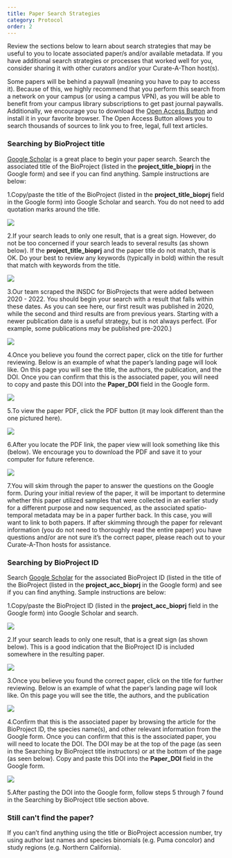```yaml
---
title: Paper Search Strategies
category: Protocol
order: 2
---
```


Review the sections below to learn about search strategies that may be useful to you to locate associated paper/s and/or available metadata. If you have additional search strategies or processes that worked well for you, consider sharing it with other curators and/or your Curate-A-Thon host(s).

Some papers will be behind a paywall (meaning you have to pay to access it). Because of this, we highly recommend that you perform this search from a network on your campus (or using a campus VPN), as you will be able to benefit from your campus library subscriptions to get past journal paywalls. Additionally, we encourage you to download the [Open Access Button](https://openaccessbutton.org) and install it in your favorite browser. The Open Access Button allows you to search thousands of sources to link you to free, legal, full text articles.

### Searching by BioProject title
[Google Scholar](https://scholar.google.com/) is a great place to begin your paper search. Search the associated title of the BioProject (listed in the **project_title_bioprj** in the Google form) and see if you can find anything. Sample instructions are below:

1.Copy/paste the title of the BioProject (listed in the **project_title_bioprj** field in the Google form) into Google Scholar and search. You do not need to add quotation marks around the title.

![](https://bdezray.github.io/Geode-Curate-A-Thon/images/BioProjectSearch1.png)

2.If your search leads to only one result, that is a great sign. However, do not be too concerned if your search leads to several results (as shown below). If the **project_title_bioprj** and the paper title do not match, that is OK. Do your best to review any keywords (typically in bold) within the result that match with keywords from the title.

![](https://bdezray.github.io/Geode-Curate-A-Thon/images/BioProjectSearch2.png)

3.Our team scraped the INSDC for BioProjects that were added between 2020 - 2022. You should begin your search with a result that falls within these dates. As you can see here, our first result was published in 2020, while the second and third results are from previous years. Starting with a newer publication date is a useful strategy, but is not always perfect. (For example, some publications may be published pre-2020.)

![](https://bdezray.github.io/Geode-Curate-A-Thon/images/BioProjectSearch3.png)

4.Once you believe you found the correct paper, click on the title for further reviewing. Below is an example of what the paper’s landing page will look like. On this page you will see the title, the authors, the publication, and the DOI. Once you can confirm that this is the associated  paper, you will need to copy and paste this DOI into the **Paper_DOI** field in the Google form.

![](https://bdezray.github.io/Geode-Curate-A-Thon/images/BioProjectSearch4.png)

5.To view the paper PDF, click the PDF button (it may look different than the one pictured here).

![](https://bdezray.github.io/Geode-Curate-A-Thon/images/BioProjectSearch5.png)

6.After you locate the PDF link, the paper view will look something like this (below). We encourage you to download the PDF and save it to your computer for future reference.

![](https://bdezray.github.io/Geode-Curate-A-Thon/images/BioProjectSearch6.png)

7.You will skim through the paper to answer the questions on the Google form. During your initial review of the paper, it will be important to determine whether this paper utilized samples that were collected in an earlier study for a different purpose and now sequenced, as the associated spatio-temporal metadata may be in a paper further back. In this case, you will want to link to both papers. If after skimming through the paper for relevant information (you do not need to thoroughly read the entire paper) you have questions and/or are not sure it’s the correct paper, please reach out to your Curate-A-Thon hosts for assistance.


### Searching by BioProject ID

Search [Google Scholar](https://scholar.google.com/) for the associated BioProject ID (listed in the title of the BioProject (listed in the **project_acc_bioprj** in the Google form) and see if you can find anything. Sample instructions are below:

1.Copy/paste the BioProject ID (listed in the **project_acc_bioprj** field in the Google form) into Google Scholar and search.

![](https://bdezray.github.io/Geode-Curate-A-Thon/images/BioProjectIDSearch1.png)

2.If your search leads to only one result, that is a great sign (as shown below). This is a good indication that the BioProject ID is included somewhere in the resulting paper.

![](https://bdezray.github.io/Geode-Curate-A-Thon/images/BioProjectIDSearch2.png)

3.Once you believe you found the correct paper, click on the title for further reviewing. Below is an example of what the paper’s landing page will look like. On this page you will see the title, the authors, and the publication

![](https://bdezray.github.io/Geode-Curate-A-Thon/images/BioProjectIDSearch3.png)

4.Confirm that this is the associated paper by browsing the article for the BioProject ID, the species name(s), and other relevant information from the Google form. Once you can confirm that this is the associated paper, you will need to locate the DOI. The DOI may be at the top of the page (as seen in the Searching by BioProject title instructors) or at the bottom of the page (as seen below). Copy and paste this DOI into the **Paper_DOI** field in the Google form.

![](https://bdezray.github.io/Geode-Curate-A-Thon/images/BioProjectIDSearch4.png)

5.After pasting the DOI into the Google form, follow steps 5 through 7 found in the Searching by BioProject title section above.

### Still can't find the paper?
If you can’t find anything using the title or BioProject accession number, try using author last names and species binomials (e.g. Puma concolor) and study regions (e.g. Northern California).

